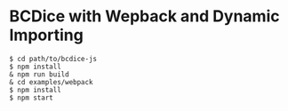 # BCDice with Wepback and Dynamic Importing

```
$ cd path/to/bcdice-js
$ npm install
& npm run build
& cd examples/webpack
$ npm install
$ npm start
```
